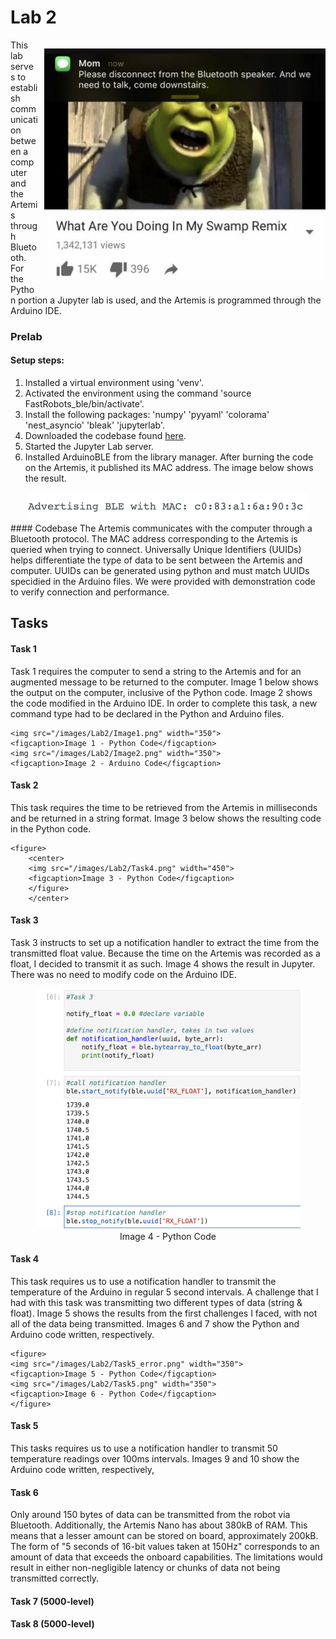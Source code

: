 # Lab 2

<div>
    <p style="float: right; padding-left: 10px;"><img src="/images/Lab2/bluetoothmeme.jpeg" width="450" ></p>
</div>
This lab serves to establish communication between a computer and the Artemis through Bluetooth. For the Python portion a Jupyter lab is used, and the Artemis is programmed through the Arduino IDE. 

### Prelab

#### Setup steps:
1. Installed a virtual environment using 'venv'.
2. Activated the environment using the command 'source FastRobots_ble/bin/activate'.
3. Install the following packages: 'numpy' 'pyyaml' 'colorama' 'nest_asyncio' 'bleak' 'jupyterlab'.
4. Downloaded the codebase found [here](https://cornell.box.com/s/aivj9ad3uv74lmpvxz8s64aamgz6azt1).
5. Started the Jupyter Lab server.
6. Installed ArduinoBLE from the library manager. After burning the code on the Artemis, it published its MAC address. The image below shows the result.
<div>
    <center><img src="/images/Lab2/mac_add.png" width="450"></center>
</div>
#### Codebase
The Artemis communicates with the computer through a Bluetooth protocol. The MAC address corresponding to the Artemis is queried when trying to connect. Universally Unique Identifiers (UUIDs) helps differentiate the type of data to be sent between the Artemis and computer. UUIDs can be generated using python and must match UUIDs specidied in the Arduino files.
We were provided with demonstration code to verify connection and performance.

## Tasks

#### Task 1
Task 1 requires the computer to send a string to the Artemis and for an augmented message to be returned to the computer. Image 1 below shows the output on the computer, inclusive of the Python code. Image 2 shows the code modified in the Arduino IDE. In order to complete this task, a new command type had to be declared in the Python and Arduino files. 
<div>

    <img src="/images/Lab2/Image1.png" width="350">
    <figcaption>Image 1 - Python Code</figcaption>
    <img src="/images/Lab2/Image2.png" width="350">
    <figcaption>Image 2 - Arduino Code</figcaption>

</div>

#### Task 2
This task requires the time to be retrieved from the Artemis in milliseconds and be returned in a string format. Image 3 below shows the resulting code in the Python code.
<div>

    <figure>
        <center>
        <img src="/images/Lab2/Task4.png" width="450">
        <figcaption>Image 3 - Python Code</figcaption>
        </figure>
        </center>
</div>

#### Task 3
Task 3 instructs to set up a notification handler to extract the time from the transmitted float value. Because the time on the Artemis was recorded as a float, I decided to transmit it as such. Image 4 shows the result in Jupyter. There was no need to modify code on the Arduino IDE.
<div>
    <figure>
    <center>
    <img src="/images/Lab2/Image4.png" width="450">
    <figcaption>Image 4 - Python Code</figcaption>
    </center>
    </figure>
</div>

#### Task 4
This task requires us to use a notification handler to transmit the temperature of the Arduino in regular 5 second intervals. A challenge that I had with this task was transmitting two different types of data (string & float). Image 5 shows the results from the first challenges I faced, with not all of the data being transmitted. Images 6 and 7 show the Python and Arduino code written, respectively. 
<div>

    <figure>
    <img src="/images/Lab2/Task5_error.png" width="350">
    <figcaption>Image 5 - Python Code</figcaption>
    <img src="/images/Lab2/Task5.png" width="350">
    <figcaption>Image 6 - Python Code</figcaption>
    </figure>

</div>

#### Task 5
This tasks requires us to use a notification handler to transmit 50 temperature readings over 100ms intervals. Images 9 and 10 show the Arduino code written, respectively,

#### Task 6
Only around 150 bytes of data can be transmitted from the robot via Bluetooth. Additionally, the Artemis Nano has about 380kB of RAM. This means that a lesser amount can be stored on board, approximately 200kB. The form of "5 seconds of 16-bit values taken at 150Hz" corresponds to an amount of data that exceeds the onboard capabilities. The limitations would result in either non-negligible latency or chunks of data not being transmitted correctly. 

 #### Task 7 (5000-level)
 #### Task 8 (5000-level)
 

